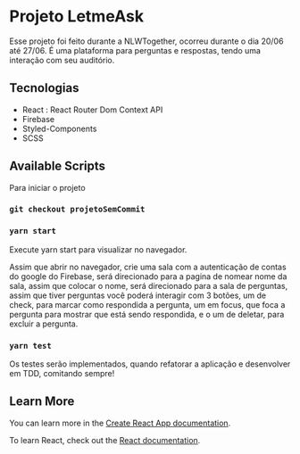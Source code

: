 # Projeto LetmeAsk

Esse projeto foi feito durante a NLWTogether, ocorreu durante o dia 20/06 até 27/06.
É uma plataforma para perguntas e respostas, tendo uma interação com seu auditório.

## Tecnologias
- React :
   React Router Dom
   Context API
- Firebase
- Styled-Components
- SCSS

## Available Scripts

Para iniciar o projeto

### `git checkout projetoSemCommit`

### `yarn start`

Execute yarn start para visualizar no navegador.

Assim que abrir no navegador, crie uma sala com a autenticação de contas do google do Firebase, será direcionado para a pagina de nomear nome da sala, assim que colocar o nome, será direcionado para a sala de perguntas, assim que tiver perguntas você poderá interagir com 3 botões, um de check, para marcar como respondida a pergunta, um em focus, que foca a pergunta para mostrar que está sendo respondida, e o um de deletar, para excluir a pergunta.

### `yarn test`

Os testes serão implementados, quando refatorar a aplicação e desenvolver em TDD, comitando sempre!

## Learn More

You can learn more in the [Create React App documentation](https://facebook.github.io/create-react-app/docs/getting-started).

To learn React, check out the [React documentation](https://reactjs.org/).
